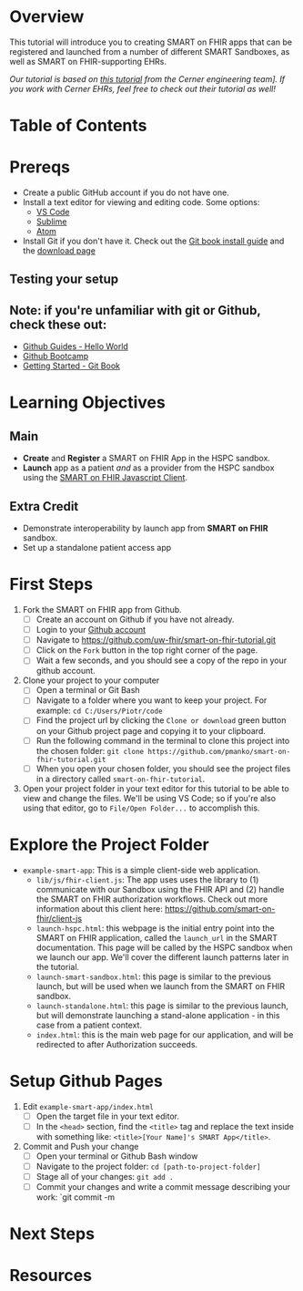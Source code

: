 # Overview
This tutorial will introduce you to creating SMART on FHIR apps that can be registered and launched from a number of different SMART Sandboxes, as well as SMART on FHIR-supporting EHRs.

*Our tutorial is based on [this tutorial](https://engineering.cerner.com/smart-on-fhir-tutorial/#introduction) from the Cerner engineering team].*
*If you work with Cerner EHRs, feel free to check out their tutorial as well!*

# Table of Contents

# Prereqs
- Create a public GitHub account if you do not have one. 
- Install a text editor for viewing and editing code. Some options:
    * [VS Code](https://code.visualstudio.com/)
    * [Sublime](https://www.sublimetext.com/)
    * [Atom](https://atom.io/)
- Install Git if you don't have it. Check out the [Git book install guide](https://git-scm.com/book/en/v2/Getting-Started-Installing-Git) and the [download page](https://git-scm.com/downloads)
  
## Testing your setup

## Note: if you're unfamiliar with git or Github, check these out:
- [Github Guides - Hello World](https://guides.github.com/activities/hello-world/)
- [Github Bootcamp](https://help.github.com/categories/bootcamp/)
- [Getting Started - Git Book](https://git-scm.com/book/en/v2/Getting-Started-About-Version-Control)

# Learning Objectives

## Main
- **Create** and **Register** a SMART on FHIR App in the HSPC sandbox. 
- **Launch** app as a patient *and* as a provider from the HSPC sandbox using the [SMART on FHIR Javascript Client](https://github.com/smart-on-fhir/client-js). 

## Extra Credit
- Demonstrate interoperability by launch app from **SMART on FHIR** sandbox. 
- Set up a standalone patient access app

# First Steps
1. Fork the SMART on FHIR app from Github.
    - [ ] Create an account on Github if you have not already.
    - [ ] Login to your [Github account](https://github.com/login)
    - [ ] Navigate to https://github.com/uw-fhir/smart-on-fhir-tutorial.git
    - [ ] Click on the `Fork` button in the top right corner of the page. 
    - [ ] Wait a few seconds, and you should see a copy of the repo in your github account. 

2. Clone your project to your computer 
    - [ ] Open a terminal or Git Bash
    - [ ] Navigate to a folder where you want to keep your project. For example:
            ```
            cd C:/Users/Piotr/code
            ```
    - [ ] Find the project url by clicking the `Clone or download` green button on your Github project page and copying it to your clipboard.
    - [ ] Run the following command in the terminal to clone this project into the chosen folder: `git clone https://github.com/pmanko/smart-on-fhir-tutorial.git`    
    - [ ] When you open your chosen folder, you should see the project files in a directory called `smart-on-fhir-tutorial`.
3. Open your project folder in your text editor for this tutorial to be able to view and change the files. We'll be using VS Code; so if you're also using that editor, go to `File/Open Folder...` to accomplish this. 

# Explore the Project Folder
- `example-smart-app`: This is a simple client-side web application.
    * `lib/js/fhir-client.js`: The app uses uses the library to (1) communicate with our Sandbox using the FHIR API and (2) handle the SMART on FHIR authorization workflows. Check out more information about this client here: https://github.com/smart-on-fhir/client-js
    * `launch-hspc.html`: this webpage is the initial entry point into the SMART on FHIR application, called the `launch_url` in the SMART documentation. This page will be called by the HSPC sandbox when we launch our app. We'll cover the different launch patterns later in the tutorial.
    * `launch-smart-sandbox.html`: this page is similar to the previous launch, but will be used when we launch from the SMART on FHIR sandbox.
    * `launch-standalone.html`: this page is similar to the previous launch, but will demonstrate launching a stand-alone application - in this case from a patient context. 
    * `index.html`: this is the main web page for our application, and will be redirected to after Authorization succeeds.  

# Setup Github Pages
1. Edit `example-smart-app/index.html`
   - [ ] Open the target file in your text editor. 
   - [ ] In the `<head>` section, find the `<title>` tag and replace the text inside with something like: `<title>[Your Name]'s SMART App</title>`.

2. Commit and Push your change
    - [ ] Open your terminal or Github Bash window
    - [ ] Navigate to the project folder: `cd [path-to-project-folder]`
    - [ ] Stage all of your changes: `git add .`
    - [ ] Commit your changes and write a commit message describing your work: `git commit -m 

# Next Steps

# Resources

